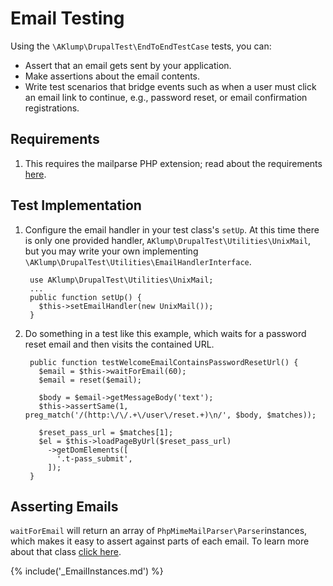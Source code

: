 # Email Testing

Using the `\AKlump\DrupalTest\EndToEndTestCase` tests, you can:

* Assert that an email gets sent by your application.
* Make assertions about the email contents.
* Write test scenarios that bridge events such as when a user must click an email link to continue, e.g., password reset, or email confirmation registrations.

## Requirements

1. This requires the mailparse PHP extension; read about the requirements [here](https://github.com/php-mime-mail-parser/php-mime-mail-parser#requirements).

## Test Implementation

1. Configure the email handler in your test class's `setUp`.  At this time there is only one provided handler, `AKlump\DrupalTest\Utilities\UnixMail`, but you may write your own implementing `\AKlump\DrupalTest\Utilities\EmailHandlerInterface`.
        
        use AKlump\DrupalTest\Utilities\UnixMail;
        ...
        public function setUp() {
          $this->setEmailHandler(new UnixMail());
        }

1. Do something in a test like this example, which waits for a password reset email and then visits the contained URL.

        public function testWelcomeEmailContainsPasswordResetUrl() {
          $email = $this->waitForEmail(60);
          $email = reset($email);
      
          $body = $email->getMessageBody('text');
          $this->assertSame(1, preg_match('/(http:\/\/.+\/user\/reset.+)\n/', $body, $matches));
      
          $reset_pass_url = $matches[1];
          $el = $this->loadPageByUrl($reset_pass_url)
            ->getDomElements([
              '.t-pass_submit',
            ]);
        }

## Asserting Emails

`waitForEmail` will return an array of `PhpMimeMailParser\Parser`instances, which makes it easy to assert against parts of each email.  To learn more about that class [click here](https://github.com/php-mime-mail-parser/php-mime-mail-parser).

{% include('_EmailInstances.md') %}
